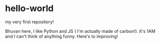 # hello-world
my very first repository!

Bhuvan here, I like Python and JS ( I'm actually made of carbon!).
It's 1AM and I can't think of anything funny. Here's to improving!
